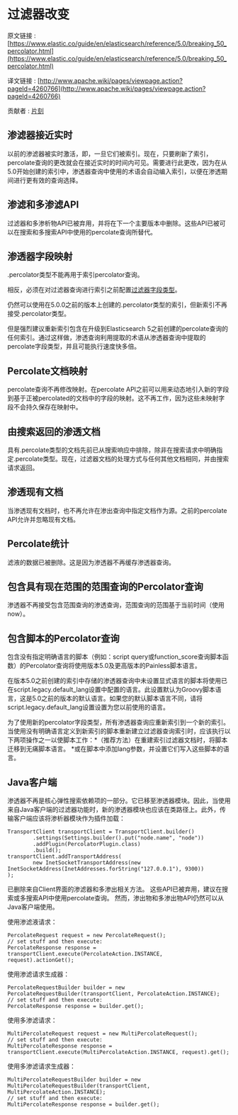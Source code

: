 # 过滤器改变

原文链接 : [https://www.elastic.co/guide/en/elasticsearch/reference/5.0/breaking_50_percolator.html](https://www.elastic.co/guide/en/elasticsearch/reference/5.0/breaking_50_percolator.html)

译文链接 : [http://www.apache.wiki/pages/viewpage.action?pageId=4260766](http://www.apache.wiki/pages/viewpage.action?pageId=4260766)

贡献者 : [片刻](/display/~jiangzhonglian)

## 渗滤器接近实时

以前的渗滤器被实时激活，即，一旦它们被索引。现在，只要刷新了索引，percolate查询的更改就会在接近实时的时间内可见。需要进行此更改，因为在从5.0开始创建的索引中，渗透器查询中使用的术语会自动编入索引，以便在渗透期间进行更有效的查询选择。

## 渗滤和多渗滤API

过滤器和多渗析物API已被弃用，并将在下一个主要版本中删除。这些API已被可以在搜索和多搜索API中使用的percolate查询所替代。

## 渗透器字段映射

.percolator类型不能再用于索引percolator查询。

相反，必须在对过滤器查询进行索引之前配置[过滤器字段类型](https://www.elastic.co/guide/en/elasticsearch/reference/5.0/percolator.html)。

仍然可以使用在5.0.0之前的版本上创建的.percolator类型的索引，但新索引不再接受.percolator类型。

但是强烈建议重新索引包含在升级到Elasticsearch 5之前创建的percolate查询的任何索引。通过这样做，渗透查询利用提取的术语从渗透器查询中提取的percolate字段类型，并且可能执行速度快多倍。

## Percolate文档映射

percolate查询不再修改映射。在percolate API之前可以用来动态地引入新的字段到基于正被percolated的文档中的字段的映射。这不再工作，因为这些未映射字段不会持久保存在映射中。

## 由搜索返回的渗透文档

具有.percolate类型的文档先前已从搜索响应中排除，除非在搜索请求中明确指定.percolate类型。现在，过滤器文档的处理方式与任何其他文档相同，并由搜索请求返回。

## 渗透现有文档

当渗透现有文档时，也不再允许在渗出查询中指定文档作为源。之前的percolate API允许并忽略现有文档。

## Percolate统计

滤液的数据已被删除。这是因为渗透器不再缓存渗透器查询。

## 包含具有现在范围的范围查询的Percolator查询

渗透器不再接受包含范围查询的渗透查询，范围查询的范围基于当前时间（使用now）。

## 包含脚本的Percolator查询

包含没有指定明确语言的脚本（例如：script query或function_score查询脚本函数）的Percolator查询将使用版本5.0及更高版本的Painless脚本语言。

在版本5.0之前创建的索引中存储的渗透器查询中未设置显式语言的脚本将使用已在script.legacy.default_lang设置中配置的语言。此设置默认为Groovy脚本语言，这是5.0之前的版本的默认语言。如果您的默认脚本语言不同，请将script.legacy.default_lang设置设置为您以前使用的语言。

为了使用新的percolator字段类型，所有渗透器查询应重新索引到一个新的索引。当使用没有明确语言定义到新索引的脚本重新建立过滤器查询索引时，应该执行以下两项操作之一以使脚本工作：*（推荐方法）在重建索引过滤器文档时，将脚本迁移到无痛脚本语言。 *或在脚本中添加lang参数，并设置它们写入这些脚本的语言。

## Java客户端

渗透器不再是核心弹性搜索依赖项的一部分。它已移至渗透器模块。因此，当使用来自Java客户端的过滤器功能时，新的渗透器模块也应该在类路径上。此外，传输客户端应该将渗析器模块作为插件加载：

```
TransportClient transportClient = TransportClient.builder()
        .settings(Settings.builder().put("node.name", "node"))
        .addPlugin(PercolatorPlugin.class)
        .build();
transportClient.addTransportAddress(
        new InetSocketTransportAddress(new InetSocketAddress(InetAddresses.forString("127.0.0.1"), 9300))
);
```

已删除来自Client界面的渗滤器和多渗出相关方法。 这些API已被弃用，建议在搜索或多搜索API中使用percolate查询。 然而，渗出物和多渗出物API仍然可以从Java客户端使用。

使用渗滤液请求：

```
PercolateRequest request = new PercolateRequest();
// set stuff and then execute:
PercolateResponse response = transportClient.execute(PercolateAction.INSTANCE, request).actionGet();
```

使用渗滤请求生成器：

```
PercolateRequestBuilder builder = new PercolateRequestBuilder(transportClient, PercolateAction.INSTANCE);
// set stuff and then execute:
PercolateResponse response = builder.get();
```

使用多渗滤请求：

```
MultiPercolateRequest request = new MultiPercolateRequest();
// set stuff and then execute:
MultiPercolateResponse response = transportClient.execute(MultiPercolateAction.INSTANCE, request).get();
```

使用多渗滤请求生成器：

```
MultiPercolateRequestBuilder builder = new MultiPercolateRequestBuilder(transportClient, MultiPercolateAction.INSTANCE);
// set stuff and then execute:
MultiPercolateResponse response = builder.get();
```